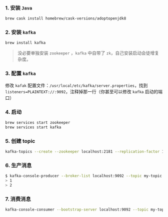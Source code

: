 ### 1. 安装 `Java`

```bash
brew cask install homebrew/cask-versions/adoptopenjdk8
```

### 2. 安装 `kafka`

```bash
brew install kafka
```

>   没必要单独安装 `zookeeper` ，`kafka` 中自带了 `zk`，自己安装启动会徒增复杂度。

### 3. 配置 `kafka`

修改 `kafak` 配置文件：`/usr/local/etc/kafka/server.properties`，找到 `listeners=PLAINTEXT://:9092`，注释掉那一行（你甚至可以修改 `kafka` 启动的端口）

### 4. 启动

```bash
brew services start zookeeper
brew services start kafka
```

### 5. 创建 topic

```bash
kafka-topics --create --zookeeper localhost:2181 --replication-factor 1 --partitions 1 --topic my-topic
```

### 6. 生产消息

```bash
$ kafka-console-producer --broker-list localhost:9092 --topic my-topic
> 1
> 2
```

### 7. 消费消息

```bash
kafka-console-consumer --bootstrap-server localhost:9092 --topic my-topic --from-beginning
```